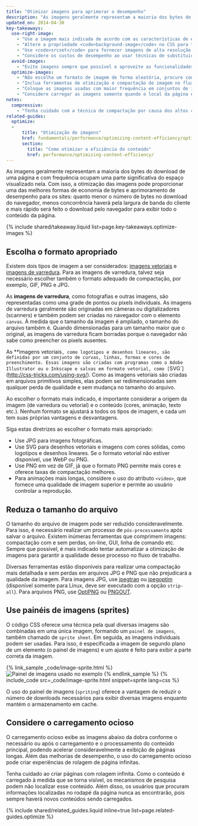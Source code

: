 ```yaml
---
title: "Otimizar imagens para aprimorar o desempenho"
description: "As imagens geralmente representam a maioria dos bytes do download de uma página e com frequência ocupam uma parte significativa do espaço visualizado nela."
updated_on: 2014-04-30
key-takeaways:
  use-right-image:
    - "Use a imagem mais indicada de acordo com as características de exibição, considerando o tamanho da tela, a resolução do dispositivo e o layout da página."
    - "Altere a propriedade <code>background-image</code> no CSS para telas com alto DPI usando consultas de mídia com <code>min-resolution</code> e <code>-webkit-min-device-pixel-ratio</code>."
    - "Use <code>srcset</code> para fornecer imagens de alta resolução junto com a imagem de 1x na marcação."
    - "Considere os custos de desempenho ao usar técnicas de substituição de imagem JavaScript ou ao veicular imagens de alta resolução fortemente compactadas em dispositivos com resoluções inferiores."
  avoid-images:
    - "Evite imagens sempre que possível e aproveite as funcionalidades do navegador. Use caracteres unicode no lugar das imagens e substitua ícones complexos por fontes de ícones."
  optimize-images:
    - "Não escolha um formato de imagem de forma aleatória, procure conhecer os diferentes formatos disponíveis e use o mais indicado para seu caso."
    - "Inclua ferramentas de otimização e compactação de imagem no fluxo de trabalho para reduzir o tamanho dos arquivos."
    - "Coloque as imagens usadas com maior frequência em conjuntos de imagens (sprites) para reduzir o número de solicitações http."
    - "Considere carregar as imagens somente quando o local da página em que elas se encontram for visualizado, reduzindo assim o tempo de carregamento inicial da página."
notes:
  compressive:
    - "Tenha cuidado com a técnica de compactação por causa dos altos custos associados de memória e decodificação.  O redimensionamento de grandes imagens para adequação a telas menores custa caro e pode se tornar uma tarefa difícil em dispositivos mais antigos, cuja memória e capacidade de processamento são reduzidas."
related-guides:
  optimize:
  -
      title: "Otimização de imagens"
      href: fundamentals/performance/optimizing-content-efficiency/optimize-encoding-and-transfer.html#image-optimization
      section:
        title: "Como otimizar a eficiência do conteúdo"
        href: performance/optimizing-content-efficiency/
---
```


<p class="intro">
  As imagens geralmente representam a maioria dos bytes do download de uma página e com frequência ocupam uma parte significativa do espaço visualizado nela. Com isso, a otimização das imagens pode proporcionar uma das melhores formas de economia de bytes e aprimoramento de desempenho para os sites: quanto menor o número de bytes no download do navegador, menos concorrência haverá pela largura de banda do cliente e mais rápido será feito o download pelo navegador para exibir todo o conteúdo da página.
</p>



{% include shared/takeaway.liquid list=page.key-takeaways.optimize-images %}

## Escolha o formato apropriado

Existem dois tipos de imagem a ser considerados: [imagens vetoriais](http://pt.wikipedia.org/wiki/Desenho_vetorial) e [imagens de varredura](http://pt.wikipedia.org/wiki/Raster). Para as imagens de varredura, talvez seja necessário escolher também o formato adequado de compactação, por exemplo, GIF, PNG e JPG.

As **imagens de varredura**, como fotografias e outras imagens, são representadas como uma grade de pontos ou pixels individuais. As imagens de varredura geralmente são originadas em câmeras ou digitalizadores (scanners) e também podem ser criadas no navegador com o elemento `canvas`.  À medida que o tamanho da imagem é ampliado, o tamanho do arquivo também é.  Quando dimensionadas para um tamanho maior que o original, as imagens de varredura ficam borradas porque o navegador não sabe como preencher os pixels ausentes.

As **imagens vetoriais`, como logotipos e desenhos lineares, são definidas por um conjunto de curvas, linhas, formas e cores de preenchimento. Essas imagens são criadas com programas como o Adobe Illustrator ou o Inkscape e salvas em formato vetorial, como [`SVG`](http://css-tricks.com/using-svg/).  Como as imagens vetoriais são criadas em arquivos primitivos simples, elas podem ser redimensionadas sem qualquer perda de qualidade e sem mudança no tamanho do arquivo.

Ao escolher o formato mais indicado, é importante considerar a origem da imagem (de varredura ou vetorial) e o conteúdo (cores, animação, texto etc.). Nenhum formato se ajustará a todos os tipos de imagem, e cada um tem suas próprias vantagens e desvantagens.

Siga estas diretrizes ao escolher o formato mais apropriado:

* Use JPG para imagens fotográficas.
* Use SVG para desenhos vetoriais e imagens com cores sólidas, como logotipos e desenhos lineares.
  Se o formato vetorial não estiver disponível, use WebP ou PNG.
* Use PNG em vez de GIF, já que o formato PNG permite mais cores e oferece taxas de compactação melhores.
* Para animações mais longas, considere o uso do atributo `<video>`, que fornece uma qualidade de imagem superior e permite ao usuário controlar a reprodução.

## Reduza o tamanho do arquivo

O tamanho do arquivo de imagem pode ser reduzido consideravelmente. Para isso, é necessário realizar um processo de `pós-processamento` após salvar o arquivo. Existem inúmeras ferramentas que comprimem imagens: compactação com e sem perdas, on-line, GUI, linha de comando etc.  Sempre que possível, é mais indicado tentar automatizar a otimização de imagens para garantir a qualidade desse processo no fluxo de trabalho.

Diversas ferramentas estão disponíveis para realizar uma compactação mais detalhada e sem perdas em arquivos JPG e PNG que não prejudicará a qualidade da imagem. Para imagens JPG, use [jpegtran](http://jpegclub.org/) ou [jpegoptim](http://freshmeat.net/projects/jpegoptim/) (disponível somente para Linux, deve ser executado com a opção `strip-all`). Para arquivos PNG, use [OptiPNG](http://optipng.sourceforge.net/) ou [PNGOUT](http://www.advsys.net/ken/util/pngout.htm).

## Use painéis de imagens (sprites)

O código CSS oferece uma técnica pela qual diversas imagens são combinadas em uma única imagem, formando um `painel de imagens`, também chamado de `sprite sheet`. Em seguida, as imagens individuais podem ser usadas. Para isso, é especificada a imagem de segundo plano de um elemento (o painel de imagens) e um ajuste é feito para exibir a parte correta da imagem.

{% link_sample _code/image-sprite.html %}
<img src="img/sprite-sheet.png" class="center" alt=" Painel de imagens usado no exemplo">
{% endlink_sample %}
{% include_code src=_code/image-sprite.html snippet=sprite lang=css %}

O uso do painel de imagens (`spriting`) oferece a vantagem de reduzir o número de downloads necessários para exibir diversas imagens enquanto mantém o armazenamento em cache.

## Considere o carregamento ocioso

O carregamento ocioso exibe as imagens abaixo da dobra conforme o necessário ou após o carregamento e o processamento do conteúdo principal, podendo acelerar consideravelmente a exibição de páginas longas. Além das melhorias de desempenho, o uso do carregamento ocioso pode criar experiências de rolagem de página infinitas.

Tenha cuidado ao criar páginas com rolagem infinita. Como o conteúdo é carregado à medida que se torna visível, os mecanismos de pesquisa podem não localizar esse conteúdo.  Além disso, os usuários que procuram informações localizadas no rodapé da página nunca as encontrarão, pois sempre haverá novos conteúdos sendo carregados.

{% include shared/related_guides.liquid inline=true list=page.related-guides.optimize %}




